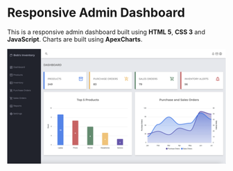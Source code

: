 # Responsive Admin Dashboard

This is a responsive admin dashboard built using **HTML 5**, **CSS 3** and **JavaScript**. Charts are built using **ApexCharts**.

![plot](https://github.com/BobsProgrammingAcademy/Responsive-Admin-Dashboard/blob/master/images/large.png?raw=true)
